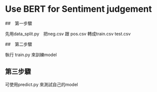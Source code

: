 # Use BERT for Sentiment judgement

##　第一步驟

先用data_split.py　把neg.csv 跟 pos.csv 轉成train.csv test.csv

##　第二步驟

執行 train.py 來訓練model

## 第三步驟

可使用predict.py 來測試自己的model 